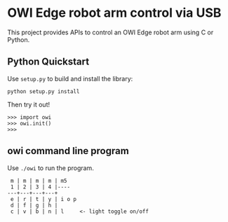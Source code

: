 OWI Edge robot arm control via USB
==================================

This project provides APIs to control an OWI Edge robot arm using
C or Python.

Python Quickstart
-----------------

Use `setup.py` to build and install the library:

    python setup.py install

Then try it out!

    >>> import owi
    >>> owi.init()
    >>>

owi command line program
-

Use `./owi` to run the program.

     m | m | m | m | m5
     1 | 2 | 3 | 4 |----
    ---+---+---+---+
     e | r | t | y | i o p
     d | f | g | h |
     c | v | b | n | l     <- light toggle on/off
